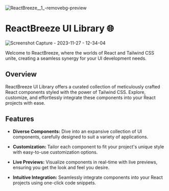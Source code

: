 


![ReactBreeze__1_-removebg-preview](https://github.com/abhishek-06-singh/ReactBreeze-UI-Library/assets/115978151/804eaf4c-4359-46e4-8042-94c49df6a291)


# ReactBreeze UI Library 🌐
![Screenshot Capture - 2023-11-27 - 12-34-04](https://github.com/abhishek-06-singh/ReactBreeze-UI-Library/assets/115978151/48ff42dd-6adb-4c3a-a74e-ad41cb0b1586)


Welcome to ReactBreeze, where the worlds of React and Tailwind CSS unite, creating a seamless synergy for your UI development needs.

## Overview

ReactBreeze UI Library offers a curated collection of meticulously crafted React components styled with the power of Tailwind CSS. Explore, customize, and effortlessly integrate these components into your React projects with ease.

## Features

- **Diverse Components:** Dive into an expansive collection of UI components, carefully designed to suit a variety of applications.

- **Customization:** Tailor each component to fit your project's unique style with easy-to-use customization options.

- **Live Previews:** Visualize components in real-time with live previews, ensuring you get the look and feel you desire.

- **Intuitive Integration:** Seamlessly integrate components into your React projects using one-click code snippets.


